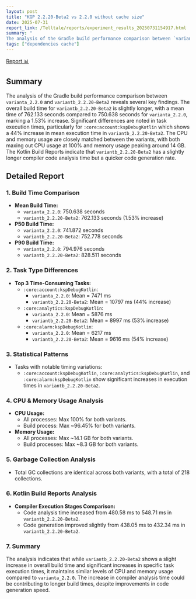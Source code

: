 ```yaml
---
layout: post
title: "KGP 2.2.20-Beta2 vs 2.2.0 without cache size"
date: 2025-07-31
report_link: /Telltale/reports/experiment_results_20250731154917.html
summary: " 
The analysis of the Gradle build performance comparison between `varianta_2.2.0` and `variantb_2.2.20-Beta2` reveals several key findings. The overall build time for `variantb_2.2.20-Beta2` is slightly longer, with a mean time of 762.133 seconds compared to 750.638 seconds for `varianta_2.2.0`, marking a 1.53% increase. Significant differences are noted in task execution times, particularly for `:core:account:kspDebugKotlin` which shows a 44% increase in mean execution time in `variantb_2.2.20-Beta2`. The CPU and memory usage are closely matched between the variants, with both maxing out CPU usage at 100% and memory usage peaking around 14 GB. The Kotlin Build Reports indicate that `variantb_2.2.20-Beta2` has a slightly longer compiler code analysis time but a quicker code generation rate."
tags: ["dependencies cache"]
---
```

[Report 📊](../../reports/experiment_results_20250731154917.html)
## Summary
The analysis of the Gradle build performance comparison between `varianta_2.2.0` and `variantb_2.2.20-Beta2` reveals several key findings. The overall build time for `variantb_2.2.20-Beta2` is slightly longer, with a mean time of 762.133 seconds compared to 750.638 seconds for `varianta_2.2.0`, marking a 1.53% increase. Significant differences are noted in task execution times, particularly for `:core:account:kspDebugKotlin` which shows a 44% increase in mean execution time in `variantb_2.2.20-Beta2`. The CPU and memory usage are closely matched between the variants, with both maxing out CPU usage at 100% and memory usage peaking around 14 GB. The Kotlin Build Reports indicate that `variantb_2.2.20-Beta2` has a slightly longer compiler code analysis time but a quicker code generation rate.

## Detailed Report

### 1. Build Time Comparison
- **Mean Build Time:**
  - `varianta_2.2.0`: 750.638 seconds
  - `variantb_2.2.20-Beta2`: 762.133 seconds (1.53% increase)
- **P50 Build Time:**
  - `varianta_2.2.0`: 741.872 seconds
  - `variantb_2.2.20-Beta2`: 752.778 seconds
- **P90 Build Time:**
  - `varianta_2.2.0`: 794.976 seconds
  - `variantb_2.2.20-Beta2`: 828.511 seconds

### 2. Task Type Differences
- **Top 3 Time-Consuming Tasks:**
  - `:core:account:kspDebugKotlin`: 
    - `varianta_2.2.0`: Mean = 7471 ms
    - `variantb_2.2.20-Beta2`: Mean = 10797 ms (44% increase)
  - `:core:analytics:kspDebugKotlin`: 
    - `varianta_2.2.0`: Mean = 5876 ms
    - `variantb_2.2.20-Beta2`: Mean = 8997 ms (53% increase)
  - `:core:alarm:kspDebugKotlin`: 
    - `varianta_2.2.0`: Mean = 6217 ms
    - `variantb_2.2.20-Beta2`: Mean = 9616 ms (54% increase)

### 3. Statistical Patterns
- Tasks with notable timing variations:
  - `:core:account:kspDebugKotlin`, `:core:analytics:kspDebugKotlin`, and `:core:alarm:kspDebugKotlin` show significant increases in execution times in `variantb_2.2.20-Beta2`.

### 4. CPU & Memory Usage Analysis
- **CPU Usage:**
  - All processes: Max 100% for both variants.
  - Build process: Max ~96.45% for both variants.
- **Memory Usage:**
  - All processes: Max ~14.1 GB for both variants.
  - Build processes: Max ~8.3 GB for both variants.

### 5. Garbage Collection Analysis
- Total GC collections are identical across both variants, with a total of 218 collections.

### 6. Kotlin Build Reports Analysis
- **Compiler Execution Stages Comparison:**
  - Code analysis time increased from 480.58 ms to 548.71 ms in `variantb_2.2.20-Beta2`.
  - Code generation improved slightly from 438.05 ms to 432.34 ms in `variantb_2.2.20-Beta2`.

### 7. Summary
The analysis indicates that while `variantb_2.2.20-Beta2` shows a slight increase in overall build time and significant increases in specific task execution times, it maintains similar levels of CPU and memory usage compared to `varianta_2.2.0`. The increase in compiler analysis time could be contributing to longer build times, despite improvements in code generation speed.
